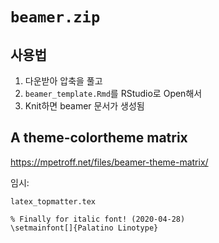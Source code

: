 # `beamer.zip`

## 사용법

1. 다운받아 압축을 풀고
2. `beamer_template.Rmd`를 RStudio로 Open해서
3. Knit하면 beamer 문서가 생성됨

## A theme-colortheme matrix

<https://mpetroff.net/files/beamer-theme-matrix/>

임시:

`latex_topmatter.tex`

```
% Finally for italic font! (2020-04-28)
\setmainfont[]{Palatino Linotype}
```
